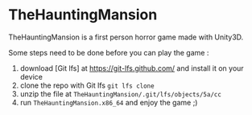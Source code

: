 # TheHauntingMansion


TheHauntingMansion is a first person horror game made with Unity3D.

Some steps need to be done before you can play the game :
1. download [Git lfs] at https://git-lfs.github.com/ and install it on your device
2. clone the repo with Git lfs `git lfs clone`
3. unzip the file at `TheHauntingMansion/.git/lfs/objects/5a/cc`
4. run `TheHauntingMansion.x86_64` and enjoy the game ;)

